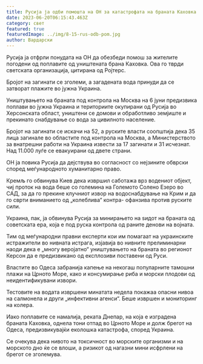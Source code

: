 ```yaml
---
title: Русија ја одби помошта на ОН за катастрофата на браната Каховка
date: 2023-06-20T06:15:43.463Z
category: свет
featured: true
featuredImage: ../img/8-15-rus-odb-pom.jpg
author: Вардарски
---
```

Русија ја отфрли понудата на ОН да обезбеди помош за жителите погодени од поплавите од уништената брана Каховка. Ова го тврди светската организација, цитирана од Ројтерс.

Бројот на загинати се зголеми, а загадената вода принуди да се затворат плажите во јужна Украина.

Уништувањето на браната под контрола на Москва на 6 јуни предизвика поплави во јужна Украина и териториите окупирани од Русија во Херсонската област, уништени се домови и обработливо земјиште и прекинато снабдување со вода за цивилното население.

Бројот на загинати се искачи на 52, а руските власти соопштија дека 35 лица загинале во областите под контрола на Москва, а Министерството за внатрешни работи на Украина извести за 17 загинати и 31 исчезнат. Над 11.000 луѓе се евакуирани од двете страни.

ОН ја повика Русија да дејствува во согласност со нејзините обврски според меѓународното хуманитарно право.

Кремљ го обвинува Киев дека извршил саботажа врз водениот објект, чиј проток на вода беше со големина на Големото Солено Езеро во САД, за да го прекине клучниот извор на водоснабдување на Крим и да го сврти вниманието од „колеблива“ контра- офанзива против руските сили.

Украина, пак, ја обвинува Русија за минирањето на ѕидот на браната од советската ера, која е под руска контрола од раните денови на војната.

Тим од меѓународни правни експерти кои им помагаат на украинските истражители во нивната истрага, изјавија во нивните прелиминарни наоди дека е „многу веројатно“ уништувањето на браната во регионот Керсон да е предизвикано од експлозиви поставени од Руси.

Властите во Одеса забранија капење на некогаш популарните тамошни плажи на Црното Море, како и консумирање риба и морски плодови од неидентификувани извори.

Тестовите на водата извршени минатата недела покажаа опасни нивоа на салмонела и други „инфективни агенси“. Беше извршен и мониторинг на колера.

Иако поплавите се намалија, реката Днепар, на која е изградена браната Каховка, однела тони отпад во Црното Море и долж брегот на Одеса, предизвикувајќи еколошка катастрофа, според Украина.

Се очекува дека нивото на токсичност во морските организми и на морското дно ќе се влоши, а ризикот од нагазни мини исфрлени на брегот се зголемува.